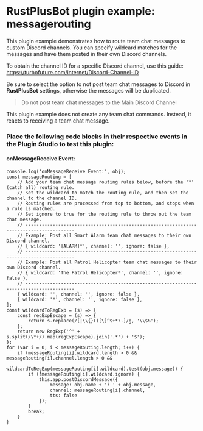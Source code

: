# **RustPlusBot** plugin example: messagerouting

This plugin example demonstrates how to route team chat messages to custom Discord channels. You can specify wildcard matches for the messages and have them posted in their own Discord channels.

To obtain the channel ID for a specific Discord channel, use this guide: https://turbofuture.com/internet/Discord-Channel-ID

Be sure to select the option to not post team chat messages to Discord in **RustPlusBot** settings, otherwise the messages will be duplicated.

> Do not post team chat messages to the Main Discord Channel

This plugin example does not create any team chat commands. Instead, it reacts to receiving a team chat message.

### Place the following code blocks in their respective events in the Plugin Studio to test this plugin:

#### onMessageReceive Event:

```
console.log('onMessageReceive Event:', obj);
const messageRouting = [
    // Add your team chat message routing rules below, before the '*' (catch all) routing rule.
    // Set the wildcard to match the routing rule, and then set the channel to the channel ID.
    // Routing rules are processed from top to bottom, and stops when a rule is matched.
    // Set ignore to true for the routing rule to throw out the team chat message.
    // ----------------------------------------------------------------------------------------
    // Example: Post all Smart Alarm team chat messages to their own Discord channel.
    // { wildcard: '[ALARM]*', channel: '', ignore: false },
    // ----------------------------------------------------------------------------------------
    // Example: Post all Patrol Helicopter team chat messages to their own Discord channel.
    // { wildcard: 'The Patrol Helicopter*', channel: '', ignore: false },
    // ----------------------------------------------------------------------------------------
    { wildcard: '', channel: '', ignore: false },
    { wildcard: '*', channel: '', ignore: false },
];
const wildcardToRegExp = (s) => {
    const regExpEscape = (s) => {
        return s.replace(/[|\\{}()[\]^$+*?.]/g, '\\$&');
    };
    return new RegExp('^' + s.split(/\*+/).map(regExpEscape).join('.*') + '$');
};
for (var i = 0; i < messageRouting.length; i++) {
    if (messageRouting[i].wildcard.length > 0 && messageRouting[i].channel.length > 0 &&
        wildcardToRegExp(messageRouting[i].wildcard).test(obj.message)) {
        if (!messageRouting[i].wildcard.ignore) {
            this.app.postDiscordMessage({
                message: obj.name + ': ' + obj.message,
                channel: messageRouting[i].channel,
                tts: false
            });
        }
        break;
    }
}
```
